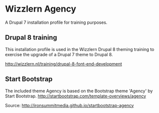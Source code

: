 # Wizzlern Agency
A Drupal 7 installation profile for training purposes.

## Drupal 8 training
This installation profile is used in the Wizzlern Drupal 8 theming training
to exercise the upgrade of a Drupal 7 theme to Drupal 8.

http://wizzlern.nl/training/drupal-8-font-end-development

## Start Bootstrap
The included theme Agency is based on the Bootstrap theme 'Agency' by Start 
Bootstrap. http://startbootstrap.com/template-overviews/agency

Source: http://ironsummitmedia.github.io/startbootstrap-agency
